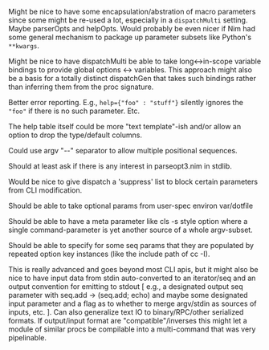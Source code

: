   Might be nice to have some encapsulation/abstration of macro parameters since
  some might be re-used a lot, especially in a ``dispatchMulti`` setting.  Maybe
  parserOpts and helpOpts.  Would probably be even nicer if Nim had some general
  mechanism to package up parameter subsets like Python's ``**kwargs``.

  Might be nice to have dispatchMulti be able to take long<->in-scope variable
  bindings to provide global options <-> variables.  This approach might also
  be a basis for a totally distinct dispatchGen that takes such bindings rather
  than inferring them from the proc signature.

  Better error reporting. E.g., ``help={"foo" : "stuff"}`` silently ignores the
  ``"foo"`` if there is no such parameter.  Etc.

  The help table itself could be more "text template"-ish and/or allow an option
  to drop the type/default columns.

  Could use argv "--" separator to allow multiple positional sequences.

  Should at least ask if there is any interest in parseopt3.nim in stdlib.

  Would be nice to give dispatch a 'suppress' list to block certain parameters
  from CLI modification.

  Should be able to take optional params from user-spec environ var/dotfile

  Should be able to have a meta parameter like cls -s style option where a
  single command-parameter is yet another source of a whole argv-subset.

  Should be able to specify for some seq params that they are populated by
  repeated option key instances (like the include path of cc -I).

  This is really advanced and goes beyond most CLI apis, but it might also be
  nice to have input data from stdin auto-converted to an iterator/seq and an
  output convention for emitting to stdout [ e.g., a designated output seq
  parameter with seq.add -> (seq.add; echo) and maybe some designated input
  parameter and a flag as to whether to merge argv/stdin as sources of inputs,
  etc. ].  Can also generalize text IO to binary/RPC/other serialized formats.
  If output/input format are "compatible"/inverses this might let a module of
  similar procs be compilable into a multi-command that was very pipelinable.
